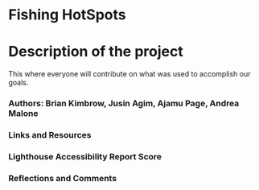 # Fishing  HotSpots

# Description of the project 

This where everyone will contribute on what was used to accomplish our goals.


### Authors: Brian Kimbrow, Jusin Agim, Ajamu Page, Andrea Malone

### Links and Resources



### Lighthouse Accessibility Report Score



### Reflections and Comments
